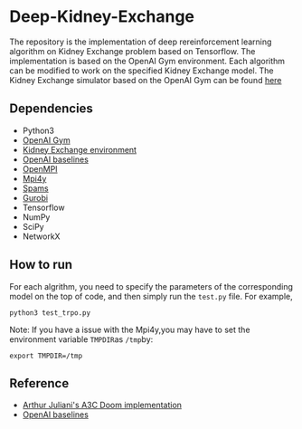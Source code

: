 # Deep-Kidney-Exchange
The repository is the implementation of deep rereinforcement learning algorithm on Kidney Exchange problem based on Tensorflow. The implementation is based on the OpenAI Gym environment. Each algorithm can be modified to work on the specified Kidney Exchange model. The Kidney Exchange simulator based on the OpenAI Gym can be found [here](https://github.com/camoy/gym-kidney)
## Dependencies
* Python3
* [OpenAI Gym](https://github.com/openai/gym)
* [Kidney Exchange environment](https://github.com/camoy/gym-kidney)
* [OpenAI baselines](https://github.com/openai/baselines)
* [OpenMPI](https://www.open-mpi.org/)
* [Mpi4y](https://pypi.python.org/pypi/mpi4py)
* [Spams](http://spams-devel.gforge.inria.fr/downloads.html)
* [Gurobi]()
* Tensorflow
* NumPy
* SciPy
* NetworkX
## How to run
For each algrithm, you need to specify the parameters of the corresponding model on the top of code, and then simply run the `test.py` file. For example, 
```
python3 test_trpo.py
```
Note: If you have a issue with the Mpi4y,you may have to set the environment variable `TMPDIR`as `/tmp`by:
```
export TMPDIR=/tmp
```
## Reference
* [Arthur Juliani's A3C Doom implementation](https://github.com/awjuliani/DeepRL-Agents/blob/master/A3C-Doom.ipynb)
* [OpenAI baselines](https://github.com/openai/baselines)
